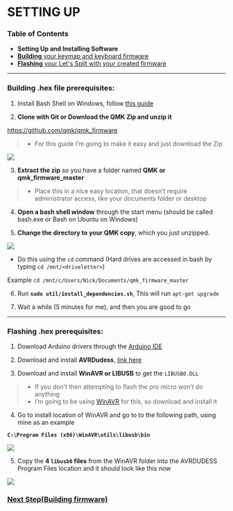 # SETTING UP

### Table of Contents

- **Setting Up and Installing Software**
- [**Building** your keymap and keyboard firmware](https://github.com/CampAsAChamp/LetsSplitWindowsGuide/blob/master/Building%20Firmware.md)
- [**Flashing** your Let's Split with your created firmware](https://github.com/CampAsAChamp/LetsSplitWindowsGuide/blob/master/Flashing%20Firmware.md) 

---

### Building .hex file prerequisites:

1) Install Bash Shell on Windows, follow [this guide](http://www.howtogeek.com/249966/how-to-install-and-use-the-linux-bash-shell-on-windows-10/)

2) **Clone with Git or Download the QMK Zip and unzip it** 

https://github.com/qmk/qmk_firmware 
> * For this guide I’m going to make it easy and just download the Zip 

![](http://i.imgur.com/v3sh3XQ.png)
      
3) **Extract the zip** so you have a folder named **QMK or qmk_firmware_master**
> * Place this in a nice easy location, that doesn’t require administrator access, like your documents folder or desktop

4) **Open a bash shell window** through the start menu (should be called bash.exe or Bash on Ubuntu on Windows)

5) **Change the directory to your QMK copy**, which you just unzipped.

![](https://i.imgur.com/Yolz2bJ.png)

* Do this using the `cd` command (Hard drives are accessed in bash by typing `cd /mnt/<driveletter>`)

Example `cd /mnt/c/Users/Nick/Documents/qmk_firmware_master`

6) Run **`sudo util/install_dependencies.sh`**, This will run `apt-get upgrade`

7) Wait a while (5 minutes for me), and then you are good to go

---

### Flashing .hex prerequisites:

1) Download Arduino drivers through the [Arduino IDE](https://www.arduino.cc/en/Main/Software)

2) Download and install **AVRDudess**, [link here](http://blog.zakkemble.co.uk/avrdudess-a-gui-for-avrdude/)

3) Download and install **WinAVR or LIBUSB** to get the `LIBUSB0.DLL`
> * If you don’t then attempting to flash the pro micro won’t do anything     
> * I’m going to be using [WinAVR](http://winavr.sourceforge.net/index.html) for this, so download and install it

4) Go to install location of WinAVR and go to to the following path, using mine as an example 

**`C:\Program Files (x86)\WinAVR\utils\libusb\bin`**

![](http://i.imgur.com/0QiBvd0.png)

5) Copy the **4 `libusb0` files** from the WinAVR folder into the AVRDUDESS Program Files location and it should look like this now 

![](http://i.imgur.com/JPpaRmA.png)

### [Next Step(Building firmware)](https://github.com/CampAsAChamp/LetsSplitWindowsGuide/blob/master/Building%20Firmware.md)
